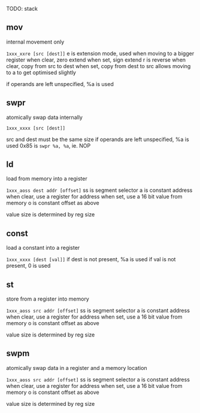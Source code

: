 TODO: stack

## mov
internal movement only

`1xxx_xxre [src [dest]]`
e is extension mode, used when moving to a bigger register
    when clear, zero extend
    when set, sign extend
r is reverse
    when clear, copy from src to dest
    when set, copy from dest to src
    allows moving to a to get optimised slightly

if operands are left unspecified, %a is used


## swpr
atomically swap data internally

`1xxx_xxxx [src [dest]]`

src and dest must be the same size
if operands are left unspecified, %a is used
0x85 is `swpr %a, %a`, ie. NOP


## ld
load from memory into a register

`1xxx_aoss dest addr [offset]`
ss is segment selector
a is constant address
    when clear, use a register for address
    when set, use a 16 bit value from memory
o is constant offset
    as above

value size is determined by reg size


## const
load a constant into a register

`1xxx_xxxx [dest [val]]`
if dest is not present, %a is used
if val is not present, 0 is used


## st
store from a register into memory

`1xxx_aoss src addr [offset]`
ss is segment selector
a is constant address
    when clear, use a register for address
    when set, use a 16 bit value from memory
o is constant offset
    as above

value size is determined by reg size


## swpm
atomically swap data in a register and a memory location

`1xxx_aoss src addr [offset]`
ss is segment selector
a is constant address
    when clear, use a register for address
    when set, use a 16 bit value from memory
o is constant offset
    as above

value size is determined by reg size

